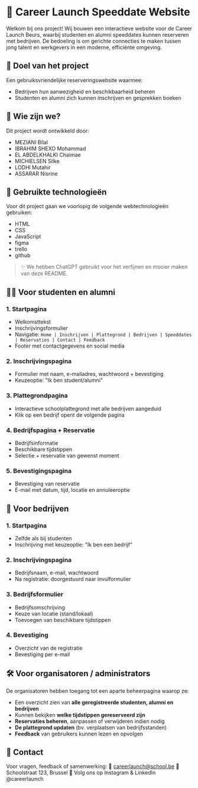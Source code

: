 # 💼 Career Launch Speeddate Website
Welkom bij ons project! Wij bouwen een interactieve website voor de Career Launch Beurs, waarbij studenten en alumni speeddates kunnen reserveren met bedrijven. De bedoeling is om gerichte connecties te maken tussen jong talent en werkgevers in een moderne, efficiënte omgeving.

## 🎯 Doel van het project
Een gebruiksvriendelijke reserveringswebsite waarmee:

- Bedrijven hun aanwezigheid en beschikbaarheid beheren
- Studenten en alumni zich kunnen inschrijven en gesprekken boeken
## 👥 Wie zijn we?
Dit project wordt ontwikkeld door:

- MEZIANI Bilal
- IBRAHIM SHEXO Mohammad
- EL ABDELKHALKI Chaimae
- MICHIELSEN Silke
- LODHl Mutahir
- ASSARAR Nisrine
## 🔧 Gebruikte technologieën
Voor dit project gaan we voorlopig de volgende webtechnologieën gebruiken:

- HTML
- CSS
- JavaScript
- figma
- trello
- github
> ✨ We hebben ChatGPT gebruikt voor het verfijnen en mooier maken van deze README.

## 🧑‍🎓 Voor studenten en alumni
### 1. Startpagina
 - Welkomsttekst
 - Inschrijvingsformulier
 - Navigatie:
`Home | Inschrijven | Plattegrond | Bedrijven | Speeddates | Reservaties | Contact | Feedback`
 - Footer met contactgegevens en social media
### 2. Inschrijvingspagina
- Formulier met naam, e-mailadres, wachtwoord + bevestiging
- Keuzeoptie: "Ik ben student/alumni"
### 3. Plattegrondpagina
- Interactieve schoolplattegrond met alle bedrijven aangeduid
- Klik op een bedrijf opent de volgende pagina
### 4. Bedrijfspagina + Reservatie
- Bedrijfsinformatie
- Beschikbare tijdstippen
- Selectie + reservatie van gewenst moment
### 5. Bevestigingspagina
- Bevestiging van reservatie
- E-mail met datum, tijd, locatie en annuleeroptie
## 🏢 Voor bedrijven
### 1. Startpagina
- Zelfde als bij studenten
- Inschrijving met keuzeoptie: "Ik ben een bedrijf"
### 2. Inschrijvingspagina
- Bedrijfsnaam, e-mail, wachtwoord
- Na registratie: doorgestuurd naar invulformulier
### 3. Bedrijfsformulier
- Bedrijfsomschrijving
- Keuze van locatie (stand/lokaal)
- Toevoegen van beschikbare tijdstippen
### 4. Bevestiging
- Overzicht van de registratie
- Bevestiging per e-mail

## 🛠️ Voor organisatoren / administrators

De organisatoren hebben toegang tot een aparte beheerpagina waarop ze:
- Een overzicht zien van **alle geregistreerde studenten, alumni en bedrijven**
- Kunnen bekijken **welke tijdstippen gereserveerd zijn**
- **Reservaties beheren**, aanpassen of verwijderen indien nodig
- **De plattegrond updaten** (bv. verplaatsen van bedrijfsstanden)
- **Feedback** van gebruikers kunnen lezen en opvolgen
  
## 📩 Contact
Voor vragen, feedback of samenwerking:
📧 careerlaunch@school.be
📍 Schoolstraat 123, Brussel
📱 Volg ons op Instagram & LinkedIn @careerlaunch

